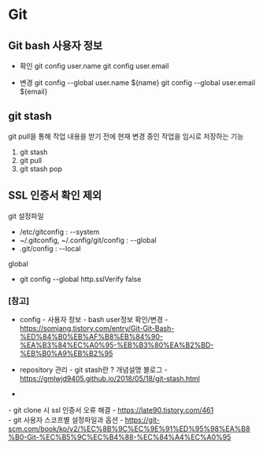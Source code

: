 # Git

## Git bash 사용자 정보

* 확인
git config user.name
git config user.email

* 변경
git config --global user.name ${name}
git config --global user.email ${email}



## git stash

git pull을 통해 작업 내용을 받기 전에 현재 변경 중인 작업을 임시로 저장하는 기능

1. git stash
2. git pull
3. git stash pop


## SSL 인증서 확인 제외

git 설정파일
* /etc/gitconfig : --system
* ~/.gitconfig, ~/.config/git/config : --global
* .git/config : --local

global
* git config --global http.sslVerify false





### [참고] <br>
  
  * config - 사용자 정보
  *-* bash user정보 확인/변경 - https://somjang.tistory.com/entry/Git-Git-Bash-%ED%84%B0%EB%AF%B8%EB%84%90-%EA%B3%84%EC%A0%95-%EB%B3%80%EA%B2%BD-%EB%B0%A9%EB%B2%95 <br>

  * repository 관리
  *-* git stash란 ? 개념설명 블로그 - https://gmlwjd9405.github.io/2018/05/18/git-stash.html <br>


  * 
  *-* git clone 시 ssl 인증서 오류 해결 - https://late90.tistory.com/461 <br>
  *-* git 사용자 스코프별 설정파일과 옵션 - https://git-scm.com/book/ko/v2/%EC%8B%9C%EC%9E%91%ED%95%98%EA%B8%B0-Git-%EC%B5%9C%EC%B4%88-%EC%84%A4%EC%A0%95 <br>